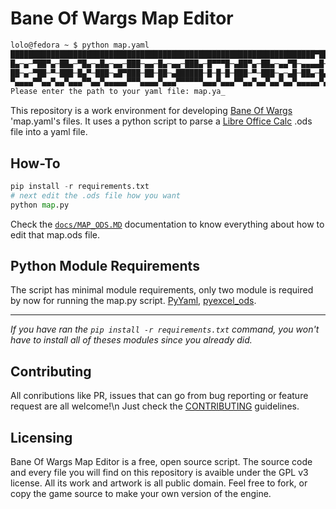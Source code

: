 # Bane Of Wargs Map Editor

```bash
lolo@fedora ~ $ python map.yaml
████████████████████████████████████████████████████████████████████▀███████
█▄─▄─▀██▀▄─██▄─▀█▄─▄█▄─▄▄─███─▄▄─█▄─▄▄─███▄─█▀▀▀█─▄██▀▄─██▄─▄▄▀█─▄▄▄▄█─▄▄▄▄█
██─▄─▀██─▀─███─█▄▀─███─▄█▀███─██─██─▄██████─█─█─█─███─▀─███─▄─▄█─██▄─█▄▄▄▄─█
▀▄▄▄▄▀▀▄▄▀▄▄▀▄▄▄▀▀▄▄▀▄▄▄▄▄▀▀▀▄▄▄▄▀▄▄▄▀▀▀▀▀▀▄▄▄▀▄▄▄▀▀▄▄▀▄▄▀▄▄▀▄▄▀▄▄▄▄▄▀▄▄▄▄▄▀
Please enter the path to your yaml file: map.ya_
```

This repository is a work environment for developing [Bane Of Wargs](https://github.com/Dungeons-of-Kathallion/Bane-Of-Wargs) 'map.yaml's files.
It uses a python script to parse a [Libre Office Calc](https://www.libreoffice.org/discover/calc/) .ods file into a yaml file.

## How-To

```python
pip install -r requirements.txt
# next edit the .ods file how you want
python map.py
```

Check the [`docs/MAP_ODS.MD`](https://github.com/Dungeons-of-Kathallion/Bane-Of-Wargs-Map-Editor/blob/master/.github/MAP_ODS.md) documentation to know everything about how to edit that map.ods file.

## Python Module Requirements
The script has minimal module requirements, only two module is required by now for running the map.py script.
[PyYaml](https://pypi.org/project/PyYAML/), [pyexcel_ods](https://pypi.org/project/pyexcel-ods/).

---

_If you have ran the `pip install -r requirements.txt` command, you won't have to install all of theses modules since you already did._

## Contributing
All conributions like PR, issues that can go from bug reporting or feature request are all welcome!\n Just check the [CONTRIBUTING](https://github.com/Dungeons-of-Kathallion/Bane-Of-Wargs-Map-Editor/blob/master/.github/CONTRIBUTING.md) guidelines.

## Licensing
Bane Of Wargs Map Editor is a free, open source script. The source code and every file you will find on this repository is avaible under the GPL v3 license. All its work and artwork is all public domain. Feel free to fork, or copy the game source to make your own version of the engine.
